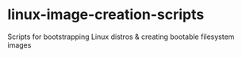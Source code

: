 # linux-image-creation-scripts
Scripts for bootstrapping Linux distros &amp; creating bootable filesystem images
